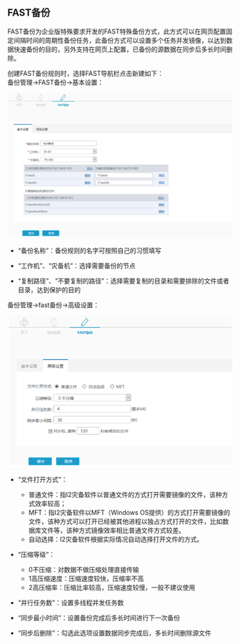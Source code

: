 ## FAST备份

FAST备份为企业版特殊要求开发的FAST特殊备份方式，此方式可以在网页配置固定间隔时间的周期性备份任务，此备份方式可以设置多个任务并发镜像，以达到数据快速备份的目的，另外支持在网页上配置，已备份的源数据在同步后多长时间删除。

创建FAST备份规则时，选择FAST导航栏点击新建如下：  
备份管理-&gt;FAST备份-&gt;基本设置：

![](/assets/V6.220180609.png)

* “备份名称”：备份规则的名字可按照自己的习惯填写

* “工作机”、“灾备机”：选择需要备份的节点

* “复制路径”、“不要复制的路径”：选择需要复制的目录和需要排除的文件或者目录，达到保护的目的

备份管理-&gt;fast备份-&gt;高级设置：

![](/assets/V6.22018060902.png)

* “文件打开方式”：

  * 普通文件：指I2灾备软件以普通文件的方式打开需要镜像的文件，该种方式效率较高；
  * MFT：指I2灾备软件以MFT（Windows OS提供）的方式打开需要镜像的文件，该种方式可以打开已经被其他进程以独占方式打开的文件，比如数据库文件等，该种方式镜像效率相比普通文件方式较差。
  * 自动选择：I2灾备软件根据实际情况自动选择打开文件的方式。

* “压缩等级”：

  * 0不压缩：对数据不做压缩处理直接传输
  * 1高压缩速度：压缩速度较快，压缩率不高
  * 2高压缩率：压缩比率较高，压缩速度较慢，一般不建议使用

* “并行任务数”：设置多线程并发任务数

* “同步最小时间”：设置备份完成后多长时间进行下一次备份

* “同步后删除”：勾选此选项设置数据同步完成后，多长时间删除源文件



